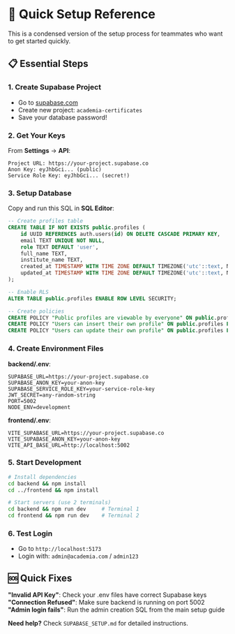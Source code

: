 # 🔧 Quick Setup Reference

This is a condensed version of the setup process for teammates who want to get started quickly.

## 📋 Essential Steps

### 1. Create Supabase Project
- Go to [supabase.com](https://supabase.com/dashboard)
- Create new project: `academia-certificates`
- Save your database password!

### 2. Get Your Keys
From **Settings** → **API**:
```
Project URL: https://your-project.supabase.co
Anon Key: eyJhbGci... (public)
Service Role Key: eyJhbGci... (secret!)
```

### 3. Setup Database
Copy and run this SQL in **SQL Editor**:

```sql
-- Create profiles table
CREATE TABLE IF NOT EXISTS public.profiles (
    id UUID REFERENCES auth.users(id) ON DELETE CASCADE PRIMARY KEY,
    email TEXT UNIQUE NOT NULL,
    role TEXT DEFAULT 'user',
    full_name TEXT,
    institute_name TEXT,
    created_at TIMESTAMP WITH TIME ZONE DEFAULT TIMEZONE('utc'::text, NOW()) NOT NULL,
    updated_at TIMESTAMP WITH TIME ZONE DEFAULT TIMEZONE('utc'::text, NOW()) NOT NULL
);

-- Enable RLS
ALTER TABLE public.profiles ENABLE ROW LEVEL SECURITY;

-- Create policies
CREATE POLICY "Public profiles are viewable by everyone" ON public.profiles FOR SELECT USING (true);
CREATE POLICY "Users can insert their own profile" ON public.profiles FOR INSERT WITH CHECK (auth.uid() = id);
CREATE POLICY "Users can update their own profile" ON public.profiles FOR UPDATE USING (auth.uid() = id);
```

### 4. Create Environment Files

**backend/.env**:
```env
SUPABASE_URL=https://your-project.supabase.co
SUPABASE_ANON_KEY=your-anon-key
SUPABASE_SERVICE_ROLE_KEY=your-service-role-key
JWT_SECRET=any-random-string
PORT=5002
NODE_ENV=development
```

**frontend/.env**:
```env
VITE_SUPABASE_URL=https://your-project.supabase.co
VITE_SUPABASE_ANON_KEY=your-anon-key
VITE_API_BASE_URL=http://localhost:5002
```

### 5. Start Development
```bash
# Install dependencies
cd backend && npm install
cd ../frontend && npm install

# Start servers (use 2 terminals)
cd backend && npm run dev     # Terminal 1
cd frontend && npm run dev    # Terminal 2
```

### 6. Test Login
- Go to `http://localhost:5173`
- Login with: `admin@academia.com` / `admin123`

## 🆘 Quick Fixes

**"Invalid API Key"**: Check your .env files have correct Supabase keys  
**"Connection Refused"**: Make sure backend is running on port 5002  
**"Admin login fails"**: Run the admin creation SQL from the main setup guide  

**Need help?** Check `SUPABASE_SETUP.md` for detailed instructions.